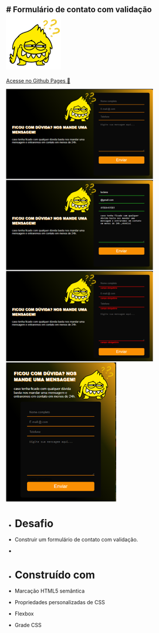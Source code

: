 ## # Formulário de contato com validação <img src="src/img/duvidas.png"  width="150px">
<a href="https://luvalentinaa.github.io/form-validation/">Acesse no Github Pages 🔗</a>

   

  <img src="Screenshot_2.png" width="400px">
    <img src="Screenshot_1.png" width="400px">
  <img src="Screenshot_3.png" width="400px">
  <img src="Screenshot_4.png" width="300px">


- # Desafio
- Construir um formulário de contato com validação.
- 

  - # Construído com
- Marcação HTML5 semântica
- Propriedades personalizadas de CSS
- Flexbox
- Grade CSS


